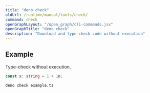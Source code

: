 ```yaml
---
title: "deno check"
oldUrl: /runtime/manual/tools/check/
command: check
openGraphLayout: "/open_graph/cli-commands.jsx"
openGraphTitle: "deno check"
description: "Download and type-check code without execution"
---
```


## Example

Type-check without execution.

```ts title="example.ts"
const x: string = 1 + 1n;
```

```bash
deno check example.ts
```
